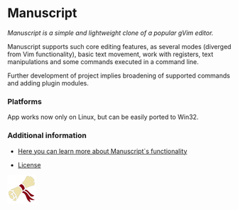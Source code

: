 # Manuscript

*Manuscript is a simple and lightweight clone of a popular gVim editor.*

Manuscript supports such core editing features, as several modes (diverged from Vim functionality), 
basic text movement, work with registers, text manipulations and some commands executed in a command line. 

Further development of project implies broadening of supported commands and adding plugin modules.

### Platforms
App works now only on Linux, but can be easily ported to Win32. 

### Additional information
* [Here you can learn more about Manuscript`s functionality](https://github.com/AlexNazarov88/manuscript/blob/master/help.pdf)

* [License](https://github.com/AlexNazarov88/manuscript/blob/master/LICENSE)

![Project logo](https://raw.githubusercontent.com/AlexNazarov88/manuscript/master/icons/scroll-2.png "Manuscript logo")